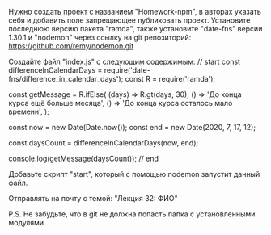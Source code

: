 Нужно создать проект с названием "Homework-npm", в авторах указать себя и добавить поле запрещающее публиковать проект.
Установите последнюю версию пакета "ramda", также установите "date-fns" версии 1.30.1 и "nodemon" через ссылку на git репозиторий:
https://github.com/remy/nodemon.git

Создайте файл "index.js" с следующим содержимым:
// start
const differenceInCalendarDays = require('date-fns/difference_in_calendar_days');
const R = require('ramda');

const getMessage = R.ifElse(
  (days) => R.gt(days, 30),
  () => 'До конца курса ещё больше месяца',
  () => 'До конца курса осталось мало времени',
);

const now = new Date(Date.now());
const end = new Date(2020, 7, 17, 12);

const daysCount = differenceInCalendarDays(now, end);

console.log(getMessage(daysCount));
// end

Добавьте скрипт "start", который с помощью nodemon запустит данный файл.

Отправлять на почту с темой: "Лекция 32: ФИО"

P.S. Не забудьте, что в git не должна попасть папка с установленными модулями
